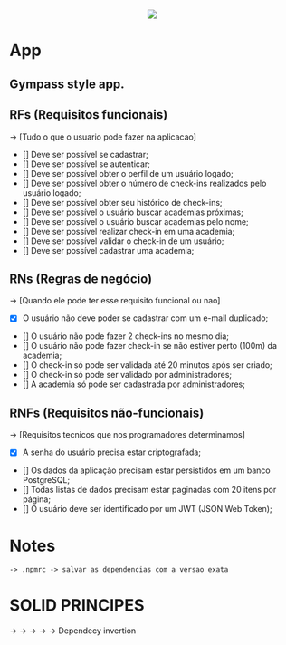 <h1 align="center"> 
  <img src="https://github.com/GabriellMatias/API-SOLID-NodeJS/assets/80908772/9da2ea8f-a3ac-45b8-8bf3-a391e640d58c"/>
</h1>


# App
## Gympass style app.

## RFs (Requisitos funcionais)
-> [Tudo o que o usuario pode fazer na aplicacao]
  - [] Deve ser possível se cadastrar;
  - [] Deve ser possível se autenticar;
  - [] Deve ser possível obter o perfil de um usuário logado;
  - [] Deve ser possível obter o número de check-ins realizados pelo usuário logado;
  - [] Deve ser possível obter seu histórico de check-ins;
  - [] Deve ser possível o usuário buscar academias próximas;
  - [] Deve ser possível o usuário buscar academias pelo nome;
  - [] Deve ser possível realizar check-in em uma academia;
  - [] Deve ser possível validar o check-in de um usuário;
  - [] Deve ser possível cadastrar uma academia;
## RNs (Regras de negócio)
 -> [Quando ele pode ter esse requisito funcional ou nao]
  - [x] O usuário não deve poder se cadastrar com um e-mail duplicado;
  - [] O usuário não pode fazer 2 check-ins no mesmo dia;
  - [] O usuário não pode fazer check-in se não estiver perto (100m) da academia;
  - [] O check-in só pode ser validada até 20 minutos após ser criado;
  - [] O check-in só pode ser validado por administradores;
  - [] A academia só pode ser cadastrada por administradores;
## RNFs (Requisitos não-funcionais)
-> [Requisitos tecnicos que nos programadores determinamos]
  - [x] A senha do usuário precisa estar criptografada;
  - [] Os dados da aplicação precisam estar persistidos em um banco PostgreSQL;
  - [] Todas listas de dados precisam estar paginadas com 20 itens por página;
  - [] O usuário deve ser identificado por um JWT (JSON Web Token);


  # Notes
    -> .npmrc -> salvar as dependencias com a versao exata

# SOLID PRINCIPES
  -> 
  ->
  ->
  ->
  -> Dependecy invertion
